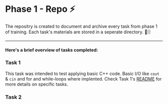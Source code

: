 # Phase 1 - Repo ⚡

The repositry is created to document and archive every task from phase 1 of training. Each task's materials are stored in a seperate directory. 📁🗄
***
#### Here's a brief overview of tasks completed:

### Task 1 

This task was intended to test applying basic C++ code. Basic I/O like `cout` & `cin` and for and while-loops where implented. Check Task 1's [README](<Task 1/README.md>) for more details on specific tasks.

### Task 2

